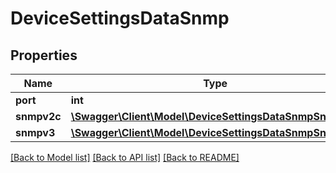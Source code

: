 # DeviceSettingsDataSnmp

## Properties
Name | Type | Description | Notes
------------ | ------------- | ------------- | -------------
**port** | **int** |  | [optional] 
**snmpv2c** | [**\Swagger\Client\Model\DeviceSettingsDataSnmpSnmpv2c**](DeviceSettingsDataSnmpSnmpv2c.md) |  | [optional] 
**snmpv3** | [**\Swagger\Client\Model\DeviceSettingsDataSnmpSnmpv3**](DeviceSettingsDataSnmpSnmpv3.md) |  | [optional] 

[[Back to Model list]](../README.md#documentation-for-models) [[Back to API list]](../README.md#documentation-for-api-endpoints) [[Back to README]](../README.md)


